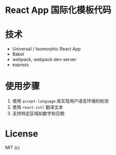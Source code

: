 # React App 国际化模板代码

# 技术

* Universal / Isomorphic React App
* Babel
* webpack, webpack-dev-server
* express

# 使用步骤

1. 使用 `accept-language` 库实现用户语言环境的检测
2. 使用 `react-intl` 翻译文本
3. 支持特定区域如数字和日期

# License
MIT (c) 
